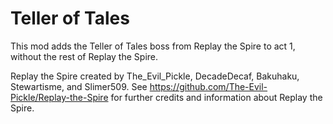 # Teller of Tales

This mod adds the Teller of Tales boss from Replay the Spire to act 1, without the rest of Replay the Spire.

Replay the Spire created by The_Evil_Pickle, DecadeDecaf, Bakuhaku, Stewartisme, and Slimer509. See https://github.com/The-Evil-Pickle/Replay-the-Spire for further credits and information about Replay the Spire.